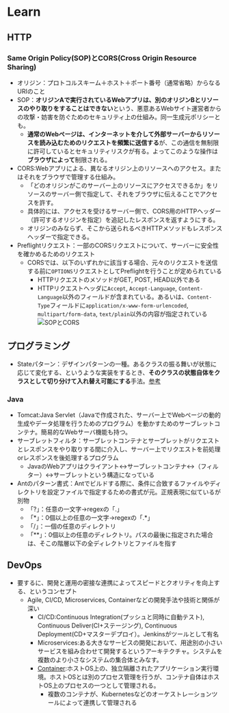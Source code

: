 # Learn  

## HTTP
### Same Origin Policy(SOP)とCORS(Cross Origin Resource Sharing)
- オリジン：プロトコルスキーム＋ホスト＋ポート番号（通常省略）からなるURIのこと  
- SOP：**オリジンAで実行されているWebアプリは、別のオリジンBとリソースのやり取りをすることはできない**という、悪意あるWebサイト運営者からの攻撃・妨害を防ぐためのセキュリティ上の仕組み。同一生成元ポリシーとも。  
  - **通常のWebページは、インターネットを介して外部サーバーからリソースを読み込むためのリクエストを頻繁に送信する**が、この通信を無制限に許可しているとセキュリティリスクが有る。よってこのような操作は**ブラウザによって**制限される。  
- CORS:Webアプリによる、異なるオリジン上のリソースへのアクセス。またはそれをブラウザで管理する仕組み。  
  - 「どのオリジンがこのサーバー上のリソースにアクセスできるか」をリソースのサーバー側で指定して、それをブラウザに伝えることでアクセスを許す。  
  - 具体的には、アクセスを受けるサーバー側で、CORS用のHTTPヘッダー（許可するオリジンを指定）を追記したレスポンスを返すようにする。  
  - オリジンのみならず、そこから送られるべきHTTPメソッドもレスポンスヘッダーで指定できる。
- Preflightリクエスト：一部のCORSリクエストについて、サーバーに安全性を確かめるためのリクエスト  
  - CORSでは、以下のいずれかに該当する場合、元々のリクエストを送信する前に`OPTIONS`リクエストとしてPreflightを行うことが定められている  
    - HTTPリクエストのメソッドがGET, POST, HEAD以外である  
    - HTTPリクエストヘッダに`Accept`, `Accept-Language`, `Content-Language`以外のフィールドが含まれている。あるいは、`Content-Type`フィールドに`application/x-www-form-urlencoded`, `multipart/form-data`, `text/plain`以外の内容が指定されている
![SOPとCORS](https://mdn.mozillademos.org/files/14295/CORS_principle.png)

## プログラミング
- Stateパターン：デザインパターンの一種。あるクラスの振る舞いが状態に応じて変化する、というような実装をするとき、**そのクラスの状態自体をクラスとして切り分けて入れ替え可能にする**手法。[参考](https://www.techscore.com/tech/DesignPattern/State.html/)
### Java
- Tomcat:Java Servlet（Javaで作成された、サーバー上でWebページの動的生成やデータ処理を行うためのプログラム）を動かすためのサーブレットコンテナ。簡易的なWebサーバ機能も持つ。  
- サーブレットフィルタ：サーブレットコンテナとサーブレットがリクエストとレスポンスをやり取りする間に介入し、サーバー上でリクエストを前処理orレスポンスを後処理するプログラム  
  - JavaのWebアプリはクライアント↔サーブレットコンテナ↔（フィルター）↔サーブレットという構造になっている  
- Antのパターン書式：Antでビルドする際に、条件に合致するファイルやディレクトリを設定ファイルで指定するための書式が元。正規表現に似ているが別物  
  - 「?」：任意の一文字→regexの「.」  
  - 「\*」：0個以上の任意の一文字→regexの「.\*」
  - 「/」：一個の任意のディレクトリ  
  - 「\*\*」：0個以上の任意のディレクトリ。パスの最後に指定された場合は、そこの階層以下の全ディレクトリとファイルを指す
## DevOps
- 要するに、開発と運用の密接な連携によってスピードとクオリティを向上する、というコンセプト  
  - Agile, CI/CD, Microservices, Containerなどの開発手法や技術と関係が深い  
    - CI/CD:Continuous Integration(プッシュと同時に自動テスト), Continuous Deliver(CI+ステージング), Continuous Deployment(CD+マスターデプロイ）。Jenkinsがツールとして有名  
    - Microservices:ある大きなサービスの開発において、用途別の小さいサービスを組み合わせて開発するというアーキテクチャ。システムを複数のより小さなシステムの集合体とみなす。  
    - [Container](https://employment.en-japan.com/engineerhub/entry/2019/02/05/103000):ホストOS上の、独立隔離されたアプリケーション実行環境。ホストOSとは別のプロセス管理を行うが、コンテナ自体はホストOS上のプロセスの一つとして管理される。  
      - 複数のコンテナが、Kubernetesなどのオーケストレーションツールによって連携して管理される
